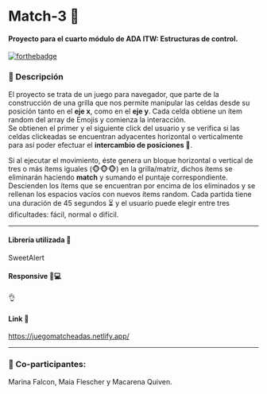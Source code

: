 # Match-3 🎲  

#### Proyecto para el cuarto módulo de **ADA ITW**: Estructuras de control.

[![forthebadge](https://forthebadge.com/images/badges/made-with-javascript.svg)](https://forthebadge.com)

### :frog: Descripción
El proyecto se trata de un juego para navegador, que parte de la construcción de una grilla que nos permite manipular las celdas desde su posición tanto en el **eje x**, como en el **eje y**. Cada celda obtiene un ítem random del array de Emojis y comienza la interacción.          
Se obtienen el primer y el siguiente click del usuario y se verifica si las celdas clickeadas se encuentran adyacentes horizontal o verticalmente para así poder efectuar el **intercambio de posiciones :arrows_counterclockwise:**. 

Si al ejecutar el movimiento, éste genera un bloque horizontal o vertical de tres o más ítems iguales (:monkey_face::monkey_face::monkey_face:) en la grilla/matriz, dichos ítems se eliminarán haciendo **match** y sumando el puntaje correspondiente. Descienden los ítems que se encuentran por encima de los eliminados y se rellenan los espacios vacíos con nuevos ítems random. Cada partida tiene una duración de 45 segundos :hourglass_flowing_sand: y el usuario puede elegir entre tres dificultades: fácil, normal o difícil.
***
#### Librería utilizada 📁 
SweetAlert
#### Responsive :iphone::computer:
:ok_hand:
#### Link :link:
https://juegomatcheadas.netlify.app/
***

### 🐝 Co-participantes: 
Marina Falcon, Maia Flescher y Macarena Quiven.
